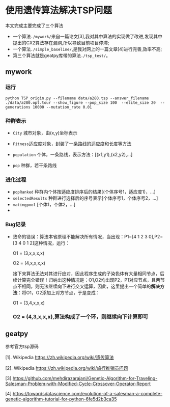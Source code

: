 # 使用遗传算法解决TSP问题
本文完成主要完成了三个算法
* 一个算法`./mywork/`来自一篇论文[3],我对其中算法的实现做了改进,发现其中提出的CX2算法存在漏洞,所以导致目前项目停滞;
* 一个算法`./simple_baseline/`,是我对网上的一篇文章[4]进行完善,效率不高;
* 第三个算法就是geatpy库带的算法`./tsp_test/`。

## mywork
### 运行

`python TSP_origin.py --filename data/a280.tsp --answer_filename ./data/a280.opt.tour --show_figure --pop_size 100  --elite_size 20  --generations 10000 --mutation_rate 0.01`

### 种群表示

* `City` 城市对象，由(x,y)坐标表示
* `Fitness`适应度对象，封装了一条路线的适应度和长度等方法

* `population` 个体，一条路线，表示方法：[(x1,y1),(x2,y2),...]
* `pop` 种群，若干条路线

### 进化过程

* `popRanked` 种群内个体按适应度排序后的结果[(个体序号1，适应度1)，...]
* `selectedResults` 种群进行选择后的序号表示[个体序号1，个体序号2，...]
* `matingpool` [个体1，个体2，...]
* 



### Bug记录

* 致命的错误：算法本省原理不能解决所有情况，当出现：P1=[4 1 2 3 0],P2=[3 4 0 1 2]这种情况，运行：

  O1 = (3,x,x,x,x)

  O2 = (4,x,x,x,x)

  接下来算法无法对其进行应对，因此程序生成的子染色体有大量相同节点，后续计算完全错误！归纳出这种情况是：O1,O2均出现P2，P1对应节点，且两节点不相同，则无法继续向下进行交叉运算，因此，这里提出一个简单的**解决方法**：将O1，O2添加上对方节点，于是变成：

  O1 = (3,4,x,x,x)

  ### O2 = (4,3,x,x,x),算法构成了一个环，则继续向下计算即可
## geatpy
参考官方tsp源码

[1]. Wikipedia https://zh.wikipedia.org/wiki/遗传算法

[2]. Wikipedia https://zh.wikipedia.org/wiki/旅行推销员问题

[3].https://github.com/mehdirazarajani/Genetic-Algorithm-for-Traveling-Salesman-Problem-with-Modified-Cycle-Crossover-Operator-Report 

[4].https://towardsdatascience.com/evolution-of-a-salesman-a-complete-genetic-algorithm-tutorial-for-python-6fe5d2b3ca35
